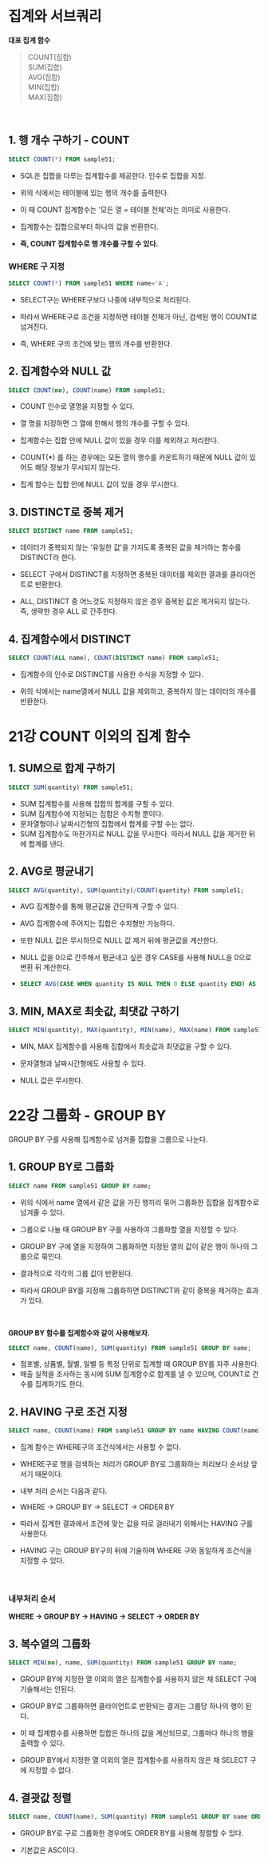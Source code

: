 # 집계와 서브쿼리

**대표 집계 함수**

> COUNT(집합)  
> SUM(집합)  
> AVG(집합)  
> MIN(집합)  
> MAX(집합)

<br>

## 1. 행 개수 구하기 - COUNT

```sql
SELECT COUNT(*) FROM sample51;
```

- SQL은 집합을 다루는 집계함수를 제공한다. 인수로 집합을 지정.

- 위의 식에서는 테이블에 있는 행의 개수를 출력한다.

- 이 때 COUNT 집계함수는 '모든 열 = 테이블 전체'라는 의미로 사용한다.

- 집계함수는 집합으로부터 하나의 값을 반환한다.

- **즉, COUNT 집계함수로 행 개수를 구할 수 있다.**

### WHERE 구 지정

```sql
SELECT COUNT(*) FROM sample51 WHERE name='A';
```

- SELECT구는 WHERE구보다 나중에 내부적으로 처리된다.

- 따라서 WHERE구로 조건을 지정하면 테이블 전체가 아닌, 검색된 행이 COUNT로 넘겨진다.

- 즉, WHERE 구의 조건에 맞는 행의 개수를 반환한다.

## 2. 집계함수와 NULL 값

```sql
SELECT COUNT(no), COUNT(name) FROM sample51;
```

- COUNT 인수로 열명을 지정할 수 있다.

- 열 명을 지정하면 그 열에 한해서 행의 개수를 구할 수 있다.

- 집계함수는 집합 안에 NULL 값이 있을 경우 이를 제외하고 처리한다.

- COUNT(\*) 를 하는 경우에는 모든 열의 행수를 카운트하기 때문에 NULL 값이 있어도 해당 정보가 무시되지 않는다.

- 집계 함수는 집합 안에 NULL 값이 있을 경우 무시한다.

## 3. DISTINCT로 중복 제거

```sql
SELECT DISTINCT name FROM sample51;
```

- 데이터가 중복되지 않는 '유일한 값'을 가지도록 중복된 값을 제거하는 함수를 DISTINCT라 한다.

- SELECT 구에서 DISTINCT를 지정하면 중복된 데이터를 제외한 결과를 클라이언트로 반환한다.

- ALL, DISTINCT 중 어느것도 지정하지 않은 경우 중복된 값은 제거되지 않는다. 즉, 생략한 경우 ALL 로 간주한다.

## 4. 집계함수에서 DISTINCT

```sql
SELECT COUNT(ALL name), COUNT(DISTINCT name) FROM sample51;
```

- 집계함수의 인수로 DISTINCT를 사용한 수식을 지정할 수 있다.

- 위의 식에서는 name열에서 NULL 값을 제외하고, 중복하지 않는 데이터의 개수를 반환한다.

# 21강 COUNT 이외의 집계 함수

## 1. SUM으로 합계 구하기

```sql
SELECT SUM(quantity) FROM sample51;
```

- SUM 집계함수를 사용해 집합의 합계를 구할 수 있다.
- SUM 집계함수에 지정되는 집합은 수치형 뿐이다.
- 문자열형이나 날짜시간형의 집합에서 합계를 구할 수는 없다.
- SUM 집계함수도 마찬가지로 NULL 값을 무시한다. 따라서 NULL 값을 제거한 뒤에 합계를 낸다.

## 2. AVG로 평균내기

```sql
SELECT AVG(quantity), SUM(quantity)/COUNT(quantity) FROM sample51;
```

- AVG 집계함수를 통해 평균값을 간단하게 구할 수 있다.

- AVG 집계함수에 주어지는 집합은 수치형만 가능하다.

- 또한 NULL 값은 무시하므로 NULL 값 제거 뒤에 평균값을 계산한다.

- NULL 값을 0으로 간주해서 평균내고 싶은 경우 CASE를 사용해 NULL을 0으로 변환 뒤 계산한다.

- ```sql
  SELECT AVG(CASE WHEN quantity IS NULL THEN 0 ELSE quantity END) AS avgnull0 FROM sample51;
  ```

## 3. MIN, MAX로 최솟값, 최댓값 구하기

```sql
SELECT MIN(quantity), MAX(quantity), MIN(name), MAX(name) FROM sample51;
```

- MIN, MAX 집계함수를 사용해 집합에서 최솟값과 최댓값을 구할 수 있다.

- 문자열형과 날짜시간형에도 사용할 수 있다.

- NULL 값은 무시한다.

# 22강 그룹화 - GROUP BY

GROUP BY 구를 사용해 집계함수로 넘겨줄 집합을 그룹으로 나눈다.

## 1. GROUP BY로 그룹화

```sql
SELECT name FROM sample51 GROUP BY name;
```

- 위의 식에서 name 열에서 같은 값을 가진 행끼리 묶어 그룹화한 집합을 집계함수로 넘겨줄 수 있다.

- 그룹으로 나눌 때 GROUP BY 구를 사용하여 그룹화할 열을 지정할 수 있다.

- GROUP BY 구에 열을 지정하여 그룹화하면 지정된 열의 값이 같은 행이 하나의 그룹으로 묶인다.

- 결과적으로 각각의 그룹 값이 반환된다.

- 따라서 GROUP BY를 지정해 그룹화하면 DISTINCT와 같이 중복을 제거하는 효과가 있다.

<br>

**GROUP BY 함수를 집계함수와 같이 사용해보자.**

```sql
SELECT name, COUNT(name), SUM(quantity) FROM sample51 GROUP BY name;
```

- 점포별, 상품별, 월별, 일별 등 특정 단위로 집계할 때 GROUP BY를 자주 사용한다.
- 매출 실적을 조사하는 동시에 SUM 집계함수로 합계를 낼 수 있으며, COUNT로 건수를 집계하기도 한다.

## 2. HAVING 구로 조건 지정

```sql
SELECT name, COUNT(name) FROM sample51 GROUP BY name HAVING COUNT(name)=1;
```

- 집계 함수는 WHERE구의 조건식에서는 사용할 수 없다.

- WHERE구로 행을 검색하는 처리가 GROUP BY로 그룹화하는 처리보다 순서상 앞서기 때문이다.

- 내부 처리 순서는 다음과 같다.

- WHERE → GROUP BY → SELECT → ORDER BY

- 따라서 집계한 결과에서 조건에 맞는 값을 따로 걸러내기 위해서는 HAVING 구를 사용한다.

- HAVING 구는 GROUP BY구의 뒤에 기술하며 WHERE 구와 동일하게 조건식을 지정할 수 있다.

<br>

### 내부처리 순서

**WHERE → GROUP BY → HAVING → SELECT → ORDER BY**

## 3. 복수열의 그룹화

```sql
SELECT MIN(no), name, SUM(quantity) FROM sample51 GROUP BY name;
```

- GROUP BY에 지정한 열 이외의 열은 집계함수를 사용하지 않은 채 SELECT 구에 기술해서는 안된다.

- GROUP BY로 그룹화하면 클라이언트로 반환되는 결과는 그룹당 하나의 행이 된다.

- 이 때 집계함수를 사용하면 집합은 하나의 값을 계산되므로, 그룹마다 하나의 행을 출력할 수 있다.

- GROUP BY에서 지정한 열 이외의 열은 집계함수를 사용하지 않은 채 SELECT 구에 지정할 수 없다.

## 4. 결괏값 정렬

```sql
SELECT name, COUNT(name), SUM(quantity) FROM sample51 GROUP BY name ORDER BY SUM(quantity) DESC;
```

- GROUP BY로 구로 그룹화한 경우에도 ORDER BY를 사용해 정렬할 수 있다.

- 기본값은 ASC이다.
